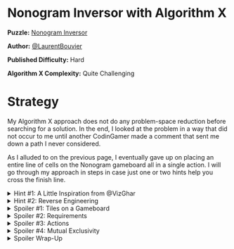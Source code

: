 # Nonogram Inversor with Algorithm X

__Puzzle:__ [Nonogram Inversor](https://www.codingame.com/training/hard/nonogram-inversor)

__Author:__ [@LaurentBouvier](https://www.codingame.com/profile/6061d439c21bc69dacb351d2dae6ccda742965)

__Published Difficulty:__ Hard

__Algorithm X Complexity:__ Quite Challenging


# Strategy

My Algorithm X approach does not do any problem-space reduction before searching for a solution. In the end, I looked at the problem in a way that did not occur to me until another CodinGamer made a comment that sent me down a path I never considered.

As I alluded to on the previous page, I eventually gave up on placing an entire line of cells on the Nonogram gameboard all in a single action. I will go through my approach in steps in case just one or two hints help you cross the finish line.

<details>
<summary>Hint #1: A Little Inspiration from @VizGhar</summary>

In a Discord message, [@VizGhar](https://www.codingame.com/profile/c152bee9fe8dc90ac4f6b84505b59ebb9086993) said to me:

>My actions are:
> * Placing [segments] vertically/horizontally marking those spaces for half a point.
> * Placing empty spaces for full point.

Although I don’t use “points”, his idea of 1/2 points and full points led me to my eventual solution, which I think feels very elegant, __primarily__ because of his points idea.

</details>


<details>
<summary>Hint #2: Reverse Engineering</summary>

To understand how I set up my Algorithm X matrix, consider the following debug output for __Test Case 1 - Dog__:

```
len(actions)=65
len(requirements)=63
len(me_requirements)=4
```

</details>

<details>
<summary>Spoiler #1: Tiles on a Gameboard</summary>

Following @VizGhar’s lead, my tiles are either segments or single white space cells. The entire Nonogram gameboard must be covered by some combination of segments and white spaces. Placing a segment on the gameboard never includes any white space and placing a white space on the gameboard never covers any more than a single 1x1 cell.

</details>

<details>
<summary>Spoiler #2: Requirements</summary>

@VizGhar had a great idea with his 1/2 points and full points. All I did was convert that idea to language that felt closer to what I had done on all the puzzles before.

<details>
<summary>Show me the money!</summary>

<BR>

* All cells must be covered horizontally.
* All cells must be covered vertically.
* All segments must be placed on the gameboard.

</details>

</details>

<details>
<summary>Spoiler #3: Actions</summary>

I cannot take much credit for this. My actions match @VizGhar's actions exactly. It is unusual for me to have two different types of actions, but to cover the entire gameboard, it worked nicely here.

* place segment
* place white space

Where this really gets interesting is in the process of identifying a full list of locations that are options for the placement of each segment. Based on the other segments in the line, the options are more limited than you might think.

</details>

<details>
<summary>Spoiler #4: Mutual Exclusivity</summary>

For any two contiguous segments in a single line, each action of placing the first segment (segment 1) must be considered with each action of placing the second segment (segment 2). An `me_requirement` is needed if:

* The two segments do not overlap and...
* Segment 2's placement is earlier than the right end of segment 1 + two spaces.

Quiz: Why is an `me_requirement` not needed if the segments overlap?

</details>

<details>
<summary>Spoiler Wrap-Up</summary>

When first considering this puzzle, the overlap of rows and columns seems like it might be the most challenging part. Breaking the covering of each cell into 2 requirements, one for the horizontal covering and one for the vertical covering, magically makes sure all row/column conflicts are avoided and simplifies the Algorithm X setup. Enumerating all possible actions and identifying mutually exclusive actions will still take significant attention to detail, but the end result is well worth it!

Good luck!

<details>
<summary>Quiz Answer:</summary>

A pair of actions that try to place overlapping segments are already mutually exclusive because each action covers 1 or more of the same primary requirements.

</details>

</details>
